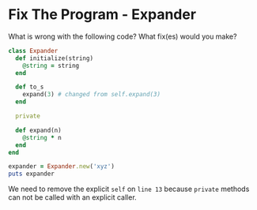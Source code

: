 
# Fix The Program - Expander

What is wrong with the following code? What fix(es) would you make?

```ruby
class Expander
  def initialize(string)
    @string = string
  end

  def to_s
    expand(3) # changed from self.expand(3)
  end

  private

  def expand(n)
    @string * n
  end
end

expander = Expander.new('xyz')
puts expander
```

We need to remove the explicit `self` on `line 13` because `private` methods can not be called with an explicit caller. 
